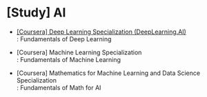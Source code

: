 # [Study] AI 
- [[Coursera] Deep Learning Specialization (DeepLearning.AI)](https://github.com/EunByu1/AI_Study/tree/main/Deep_Learning_Specialization) <br>
  : Fundamentals of Deep Learning

- [Coursera] Machine Learning Specialization <br>
  : Fundamentals of Machine Learning

- [Coursera] Mathematics for Machine Learning and Data Science Specialization <br>
  : Fundamentals of Math for AI
